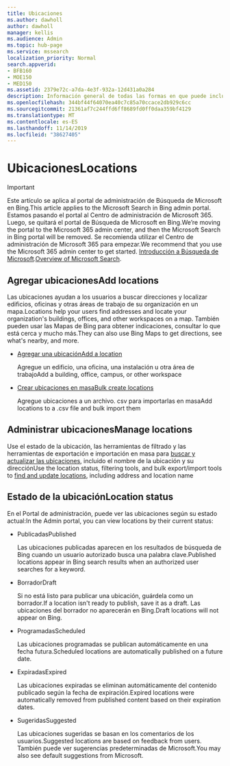 ```yaml
---
title: Ubicaciones
ms.author: dawholl
author: dawholl
manager: kellis
ms.audience: Admin
ms.topic: hub-page
ms.service: mssearch
localization_priority: Normal
search.appverid:
- BFB160
- MOE150
- MED150
ms.assetid: 2379e72c-a7da-4e3f-932a-12d431a0a284
description: Información general de todas las formas en que puede incluir las ubicaciones de su organización en los resultados de trabajo de Búsqueda de Microsoft
ms.openlocfilehash: 344bf44f64070ea40c7c85a70ccace2db929c6cc
ms.sourcegitcommit: 21361af7c244ffd6ff8689fd0ff0daa359bf4129
ms.translationtype: MT
ms.contentlocale: es-ES
ms.lasthandoff: 11/14/2019
ms.locfileid: "38627405"
---
```

# <a name="locations"></a><span data-ttu-id="acb4b-103">Ubicaciones</span><span class="sxs-lookup"><span data-stu-id="acb4b-103">Locations</span></span>

> [!IMPORTANT]
> <span data-ttu-id="acb4b-104">Este artículo se aplica al portal de administración de Búsqueda de Microsoft en Bing.</span><span class="sxs-lookup"><span data-stu-id="acb4b-104">This article applies to the Microsoft Search in Bing admin portal.</span></span> <span data-ttu-id="acb4b-105">Estamos pasando el portal al Centro de administración de Microsoft 365. Luego, se quitará el portal de Búsqueda de Microsoft en Bing.</span><span class="sxs-lookup"><span data-stu-id="acb4b-105">We’re moving the portal to the Microsoft 365 admin center, and then the Microsoft Search in Bing portal will be removed.</span></span> <span data-ttu-id="acb4b-106">Se recomienda utilizar el Centro de administración de Microsoft 365 para empezar.</span><span class="sxs-lookup"><span data-stu-id="acb4b-106">We recommend that you use the Microsoft 365 admin center to get started.</span></span> <span data-ttu-id="acb4b-107">[Introducción a Búsqueda de Microsoft](overview-microsoft-search.md).</span><span class="sxs-lookup"><span data-stu-id="acb4b-107">[Overview of Microsoft Search](overview-microsoft-search.md).</span></span>
    
## <a name="add-locations"></a><span data-ttu-id="acb4b-108">Agregar ubicaciones</span><span class="sxs-lookup"><span data-stu-id="acb4b-108">Add locations</span></span>

<span data-ttu-id="acb4b-109">Las ubicaciones ayudan a los usuarios a buscar direcciones y localizar edificios, oficinas y otras áreas de trabajo de su organización en un mapa.</span><span class="sxs-lookup"><span data-stu-id="acb4b-109">Locations help your users find addresses and locate your organization's buildings, offices, and other workspaces on a map.</span></span> <span data-ttu-id="acb4b-110">También pueden usar las Mapas de Bing para obtener indicaciones, consultar lo que está cerca y mucho más.</span><span class="sxs-lookup"><span data-stu-id="acb4b-110">They can also use Bing Maps to get directions, see what's nearby, and more.</span></span>
  
- [<span data-ttu-id="acb4b-111">Agregar una ubicación</span><span class="sxs-lookup"><span data-stu-id="acb4b-111">Add a location</span></span>](add-a-location.md)
    
    <span data-ttu-id="acb4b-112">Agregue un edificio, una oficina, una instalación u otra área de trabajo</span><span class="sxs-lookup"><span data-stu-id="acb4b-112">Add a building, office, campus, or other workspace</span></span>
    
- [<span data-ttu-id="acb4b-113">Crear ubicaciones en masa</span><span class="sxs-lookup"><span data-stu-id="acb4b-113">Bulk create locations</span></span>](bulk-create-locations.md)
    
    <span data-ttu-id="acb4b-114">Agregue ubicaciones a un archivo. csv para importarlas en masa</span><span class="sxs-lookup"><span data-stu-id="acb4b-114">Add locations to a .csv file and bulk import them</span></span>
    
## <a name="manage-locations"></a><span data-ttu-id="acb4b-115">Administrar ubicaciones</span><span class="sxs-lookup"><span data-stu-id="acb4b-115">Manage locations</span></span>

<span data-ttu-id="acb4b-116">Use el estado de la ubicación, las herramientas de filtrado y las herramientas de exportación e importación en masa para [buscar y actualizar las ubicaciones](manage-locations.md), incluido el nombre de la ubicación y su dirección</span><span class="sxs-lookup"><span data-stu-id="acb4b-116">Use the location status, filtering tools, and bulk export/import tools to [find and update locations](manage-locations.md), including address and location name</span></span>
  
## <a name="location-status"></a><span data-ttu-id="acb4b-117">Estado de la ubicación</span><span class="sxs-lookup"><span data-stu-id="acb4b-117">Location status</span></span>

<span data-ttu-id="acb4b-118">En el Portal de administración, puede ver las ubicaciones según su estado actual:</span><span class="sxs-lookup"><span data-stu-id="acb4b-118">In the Admin portal, you can view locations by their current status:</span></span>
  
- <span data-ttu-id="acb4b-119">Publicadas</span><span class="sxs-lookup"><span data-stu-id="acb4b-119">Published</span></span>
    
    <span data-ttu-id="acb4b-120">Las ubicaciones publicadas aparecen en los resultados de búsqueda de Bing cuando un usuario autorizado busca una palabra clave.</span><span class="sxs-lookup"><span data-stu-id="acb4b-120">Published locations appear in Bing search results when an authorized user searches for a keyword.</span></span>
    
- <span data-ttu-id="acb4b-121">Borrador</span><span class="sxs-lookup"><span data-stu-id="acb4b-121">Draft</span></span>
    
    <span data-ttu-id="acb4b-122">Si no está listo para publicar una ubicación, guárdela como un borrador.</span><span class="sxs-lookup"><span data-stu-id="acb4b-122">If a location isn't ready to publish, save it as a draft.</span></span> <span data-ttu-id="acb4b-123">Las ubicaciones del borrador no aparecerán en Bing.</span><span class="sxs-lookup"><span data-stu-id="acb4b-123">Draft locations will not appear on Bing.</span></span>
    
- <span data-ttu-id="acb4b-124">Programadas</span><span class="sxs-lookup"><span data-stu-id="acb4b-124">Scheduled</span></span>
    
    <span data-ttu-id="acb4b-125">Las ubicaciones programadas se publican automáticamente en una fecha futura.</span><span class="sxs-lookup"><span data-stu-id="acb4b-125">Scheduled locations are automatically published on a future date.</span></span>
    
- <span data-ttu-id="acb4b-126">Expiradas</span><span class="sxs-lookup"><span data-stu-id="acb4b-126">Expired</span></span>
    
    <span data-ttu-id="acb4b-127">Las ubicaciones expiradas se eliminan automáticamente del contenido publicado según la fecha de expiración.</span><span class="sxs-lookup"><span data-stu-id="acb4b-127">Expired locations were automatically removed from published content based on their expiration dates.</span></span>
    
- <span data-ttu-id="acb4b-128">Sugeridas</span><span class="sxs-lookup"><span data-stu-id="acb4b-128">Suggested</span></span>
    
    <span data-ttu-id="acb4b-129">Las ubicaciones sugeridas se basan en los comentarios de los usuarios.</span><span class="sxs-lookup"><span data-stu-id="acb4b-129">Suggested locations are based on feedback from users.</span></span> <span data-ttu-id="acb4b-130">También puede ver sugerencias predeterminadas de Microsoft.</span><span class="sxs-lookup"><span data-stu-id="acb4b-130">You may also see default suggestions from Microsoft.</span></span>

  

